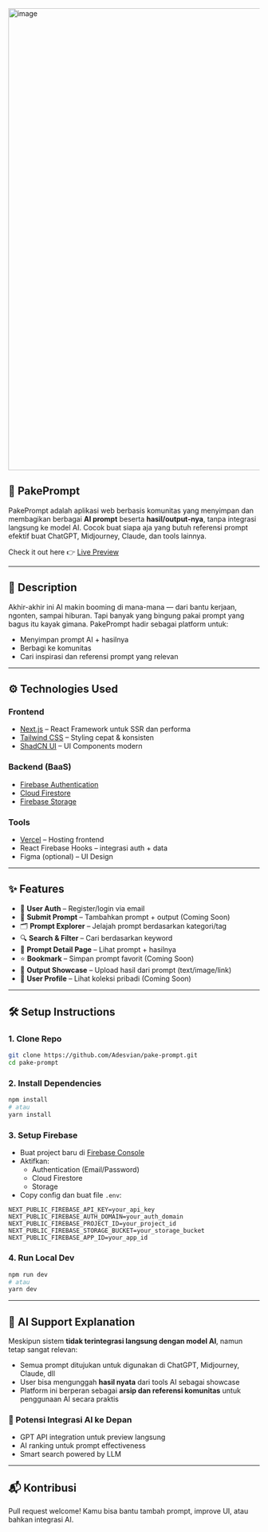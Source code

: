<img width="1919" height="924" alt="image" src="https://github.com/user-attachments/assets/495369e7-1b5c-4dfb-b895-67ee92d22983" />

## 🧠 PakePrompt

PakePrompt adalah aplikasi web berbasis komunitas yang menyimpan dan membagikan berbagai **AI prompt** beserta **hasil/output-nya**, tanpa integrasi langsung ke model AI. Cocok buat siapa aja yang butuh referensi prompt efektif buat ChatGPT, Midjourney, Claude, dan tools lainnya.

Check it out here 👉 [Live Preview](https://pakeprompt.netlify.app/)

---

## 📌 Description

Akhir-akhir ini AI makin booming di mana-mana — dari bantu kerjaan, ngonten, sampai hiburan. Tapi banyak yang bingung pakai prompt yang bagus itu kayak gimana. PakePrompt hadir sebagai platform untuk:

- Menyimpan prompt AI + hasilnya
- Berbagi ke komunitas
- Cari inspirasi dan referensi prompt yang relevan

---

## ⚙️ Technologies Used

### Frontend

- [Next.js](https://nextjs.org/) – React Framework untuk SSR dan performa
- [Tailwind CSS](https://tailwindcss.com/) – Styling cepat & konsisten
- [ShadCN UI](https://ui.shadcn.com/) – UI Components modern

### Backend (BaaS)

- [Firebase Authentication](https://firebase.google.com/products/auth)
- [Cloud Firestore](https://firebase.google.com/products/firestore)
- [Firebase Storage](https://firebase.google.com/products/storage)

### Tools

- [Vercel](https://vercel.com) – Hosting frontend
- React Firebase Hooks – integrasi auth + data
- Figma (optional) – UI Design

---

## ✨ Features

- 🔐 **User Auth** – Register/login via email
- 📝 **Submit Prompt** – Tambahkan prompt + output (Coming Soon)
- 🗂️ **Prompt Explorer** – Jelajah prompt berdasarkan kategori/tag
- 🔍 **Search & Filter** – Cari berdasarkan keyword
- 📄 **Prompt Detail Page** – Lihat prompt + hasilnya
- ⭐ **Bookmark** – Simpan prompt favorit (Coming Soon)
- 🧪 **Output Showcase** – Upload hasil dari prompt (text/image/link)
- 👤 **User Profile** – Lihat koleksi pribadi (Coming Soon)

---

## 🛠 Setup Instructions

### 1. Clone Repo

```bash
git clone https://github.com/Adesvian/pake-prompt.git
cd pake-prompt
```

### 2. Install Dependencies

```bash
npm install
# atau
yarn install
```

### 3. Setup Firebase

- Buat project baru di [Firebase Console](https://console.firebase.google.com/)
- Aktifkan:
  - Authentication (Email/Password)
  - Cloud Firestore
  - Storage
- Copy config dan buat file `.env`:

```env
NEXT_PUBLIC_FIREBASE_API_KEY=your_api_key
NEXT_PUBLIC_FIREBASE_AUTH_DOMAIN=your_auth_domain
NEXT_PUBLIC_FIREBASE_PROJECT_ID=your_project_id
NEXT_PUBLIC_FIREBASE_STORAGE_BUCKET=your_storage_bucket
NEXT_PUBLIC_FIREBASE_APP_ID=your_app_id
```

### 4. Run Local Dev

```bash
npm run dev
# atau
yarn dev
```

---

## 🤖 AI Support Explanation

Meskipun sistem **tidak terintegrasi langsung dengan model AI**, namun tetap sangat relevan:

- Semua prompt ditujukan untuk digunakan di ChatGPT, Midjourney, Claude, dll
- User bisa mengunggah **hasil nyata** dari tools AI sebagai showcase
- Platform ini berperan sebagai **arsip dan referensi komunitas** untuk penggunaan AI secara praktis

### 🚀 Potensi Integrasi AI ke Depan

- GPT API integration untuk preview langsung
- AI ranking untuk prompt effectiveness
- Smart search powered by LLM

---

## 📬 Kontribusi

Pull request welcome! Kamu bisa bantu tambah prompt, improve UI, atau bahkan integrasi AI.


